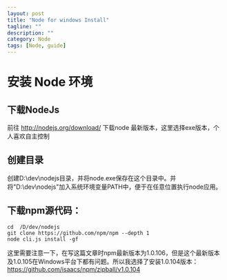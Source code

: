 ```yaml
---
layout: post
title: "Node for windows Install"
tagline: ""
description: ""
category: Node
tags: [Node, guide]
---
```



# 安装 Node 环境
## 下载NodeJs
前往 http://nodejs.org/download/ 下载node 最新版本，这里选择exe版本，个人喜欢自主控制

## 创建目录
创建D:\dev\nodejs目录，并将node.exe保存在这个目录中。并将"D:\dev\nodejs"加入系统环境变量PATH中，便于在任意位置执行node应用。

## 下载npm源代码：
    cd  /D/dev/nodejs
	git clone https://github.com/npm/npm --depth 1
	node cli.js install -gf
   这里需要注意一下，在写这篇文章时npm最新版本为1.0.106，但是这个最新版本及1.0.105在Windows平台下都有问题。所以我选择了安装1.0.104版本：
   https://github.com/isaacs/npm/zipball/v1.0.104